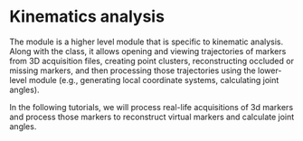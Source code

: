 # Kinematics analysis

The [](api/ktk.kinematics.rst) module is a higher level module that is specific to kinematic analysis. Along with the [](api/ktk.Player.rst) class, it allows opening and viewing trajectories of markers from 3D acquisition files, creating point clusters, reconstructing occluded or missing markers, and then processing those trajectories using the lower-level [](api/ktk.geometry.rst) module (e.g., generating local coordinate systems, calculating joint angles).

In the following tutorials, we will process real-life acquisitions of 3d markers and process those markers to reconstruct virtual markers and calculate joint angles.

```{tableofcontents}
```
